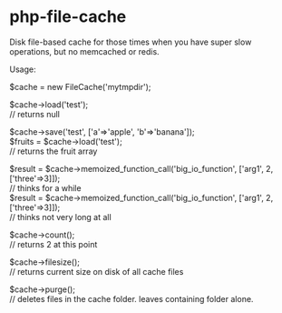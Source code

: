 php-file-cache
==============

Disk file-based cache for those times when you have super slow operations, but no memcached or redis.

Usage:

$cache = new FileCache('mytmpdir');

$cache->load('test');  
// returns null

$cache->save('test', ['a'=>'apple', 'b'=>'banana']);  
$fruits = $cache->load('test');  
// returns the fruit array

$result = $cache->memoized_function_call('big_io_function', ['arg1', 2, ['three'=>3]]);  
// thinks for a while  
$result = $cache->memoized_function_call('big_io_function', ['arg1', 2, ['three'=>3]]);  
// thinks not very long at all

$cache->count();  
// returns 2 at this point

$cache->filesize();  
// returns current size on disk of all cache files

$cache->purge();  
// deletes files in the cache folder.  leaves containing folder alone.
